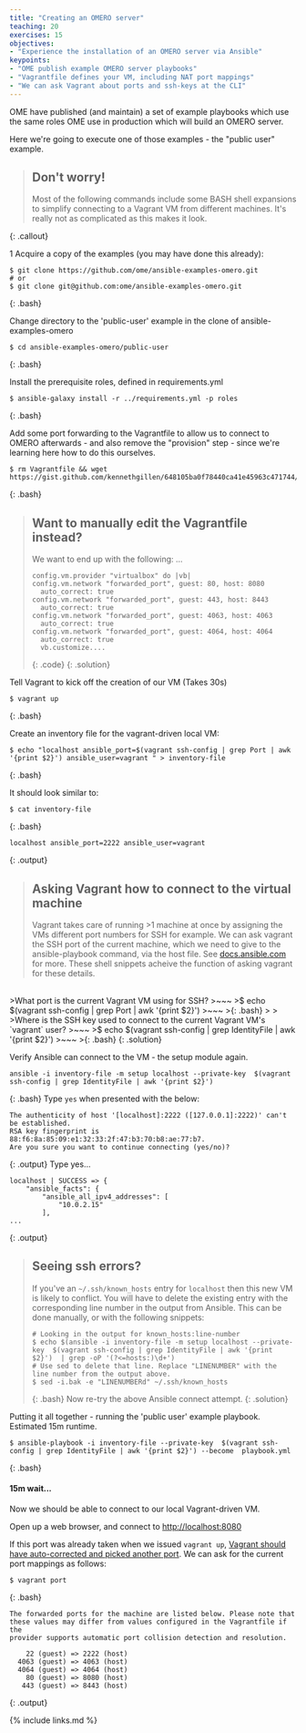 ```yaml
---
title: "Creating an OMERO server"
teaching: 20
exercises: 15
objectives:
- "Experience the installation of an OMERO server via Ansible"
keypoints:
- "OME publish example OMERO server playbooks"
- "Vagrantfile defines your VM, including NAT port mappings"
- "We can ask Vagrant about ports and ssh-keys at the CLI"
---
```

OME have published (and maintain) a set of example playbooks which use the same roles OME use in production which will build an OMERO server.

Here we're going to execute one of those examples - the "public user" example.

> ## Don't worry!
>
> Most of the following commands include some BASH shell expansions to simplify connecting to a Vagrant VM from different machines. It's really not as complicated as this makes it look.
>
{: .callout}

1 Acquire a copy of the examples (you may have done this already):

~~~
$ git clone https://github.com/ome/ansible-examples-omero.git 
# or
$ git clone git@github.com:ome/ansible-examples-omero.git
~~~
{: .bash} 

Change directory to the 'public-user' example in the clone of ansible-examples-omero
~~~
$ cd ansible-examples-omero/public-user
~~~
{: .bash} 

Install the prerequisite roles, defined in requirements.yml
~~~
$ ansible-galaxy install -r ../requirements.yml -p roles
~~~
{: .bash}

Add some port forwarding to the Vagrantfile to allow us to connect to OMERO afterwards - and also remove the "provision" step - since we're learning here how to do this ourselves.
~~~
$ rm Vagrantfile && wget https://gist.github.com/kennethgillen/648105ba0f78440ca41e45963c471744/raw/Vagrantfile
~~~
{: .bash} 

> ## Want to manually edit the Vagrantfile instead?
>
>  We want to end up with the following:
>  ...
>  ~~~
>  config.vm.provider "virtualbox" do |vb|
>  config.vm.network "forwarded_port", guest: 80, host: 8080
>    auto_correct: true
>  config.vm.network "forwarded_port", guest: 443, host: 8443
>    auto_correct: true
>  config.vm.network "forwarded_port", guest: 4063, host: 4063
>    auto_correct: true
>  config.vm.network "forwarded_port", guest: 4064, host: 4064
>    auto_correct: true
>    vb.customize....
>  ~~~
>  {: .code}
{: .solution}

Tell Vagrant to kick off the creation of our VM (Takes 30s)
~~~
$ vagrant up
~~~
{: .bash} 


Create an inventory file for the vagrant-driven local VM:
~~~
$ echo "localhost ansible_port=$(vagrant ssh-config | grep Port | awk '{print $2}') ansible_user=vagrant " > inventory-file
~~~
{: .bash}

It should look similar to:
~~~
$ cat inventory-file
~~~
{: .bash}
~~~
localhost ansible_port=2222 ansible_user=vagrant
~~~
{: .output}


> ## Asking Vagrant how to connect to the virtual machine
> 
> Vagrant takes care of running >1 machine at once by 
> assigning the VMs different port numbers for SSH for example.
> We can ask vagrant the SSH port of the current machine, which we
> need to give to the ansible-playbook command, via the host file.
> See [docs.ansible.com](http://docs.ansible.com/ansible/latest/intro_inventory.html) 
> for more. These shell snippets acheive the function of asking vagrant for these details.
>
<br/>
>What port is the current Vagrant VM using for SSH?
>~~~
>$ echo $(vagrant ssh-config | grep Port | awk '{print $2}')
>~~~
>{: .bash} 
>
>
<br/>
>Where is the SSH key used to connect to the current Vagrant VM's `vagrant` user?
>~~~
>$ echo $(vagrant ssh-config | grep IdentityFile | awk '{print $2}')
>~~~
>{: .bash} 
{: .solution}

Verify Ansible can connect to the VM - the setup module again.
~~~
ansible -i inventory-file -m setup localhost --private-key  $(vagrant ssh-config | grep IdentityFile | awk '{print $2}') 
~~~
{: .bash}
Type `yes` when presented with the below: 
~~~
The authenticity of host '[localhost]:2222 ([127.0.0.1]:2222)' can't be established.
RSA key fingerprint is 88:f6:8a:85:09:e1:32:33:2f:47:b3:70:b8:ae:77:b7.
Are you sure you want to continue connecting (yes/no)?
~~~
{: .output}
Type yes...
~~~
localhost | SUCCESS => {
    "ansible_facts": {
        "ansible_all_ipv4_addresses": [
            "10.0.2.15"
        ],
... 
~~~
{: .output}

>## Seeing ssh errors?
>
>If you've an `~/.ssh/known_hosts` entry for `localhost` then this new 
>VM is likely to conflict. You will have to delete the existing entry 
>with the corresponding line number in the output from Ansible.
>This can be done manually, or with the following snippets:
>~~~
># Looking in the output for known_hosts:line-number
>$ echo $(ansible -i inventory-file -m setup localhost --private-key  $(vagrant ssh-config | grep IdentityFile | awk '{print $2}')  | grep -oP '(?<=hosts:)\d+')
># Use sed to delete that line. Replace "LINENUMBER" with the line number from the output above.
>$ sed -i.bak -e "LINENUMBERd" ~/.ssh/known_hosts
>~~~
>{: .bash} 
> Now re-try the above Ansible connect attempt. 
{: .solution}

Putting it all together - running the 'public user' example playbook. Estimated 15m runtime.
~~~
$ ansible-playbook -i inventory-file --private-key  $(vagrant ssh-config | grep IdentityFile | awk '{print $2}') --become  playbook.yml
~~~
{: .bash}

#### 15m wait...

Now we should be able to connect to our local Vagrant-driven VM.

Open up a web browser, and connect to [http://localhost:8080](http://localhost:8080)

If this port was already taken when we issued `vagrant up`, [Vagrant should have 
auto-corrected and picked another port](https://www.vagrantup.com/docs/networking/forwarded_ports.html#auto_correct). We can ask for the current port mappings as follows:

~~~
$ vagrant port
~~~
{: .bash}
~~~
The forwarded ports for the machine are listed below. Please note that
these values may differ from values configured in the Vagrantfile if the
provider supports automatic port collision detection and resolution.

    22 (guest) => 2222 (host)
  4063 (guest) => 4063 (host)
  4064 (guest) => 4064 (host)
    80 (guest) => 8080 (host)
   443 (guest) => 8443 (host)
~~~
{: .output}

{% include links.md %}
